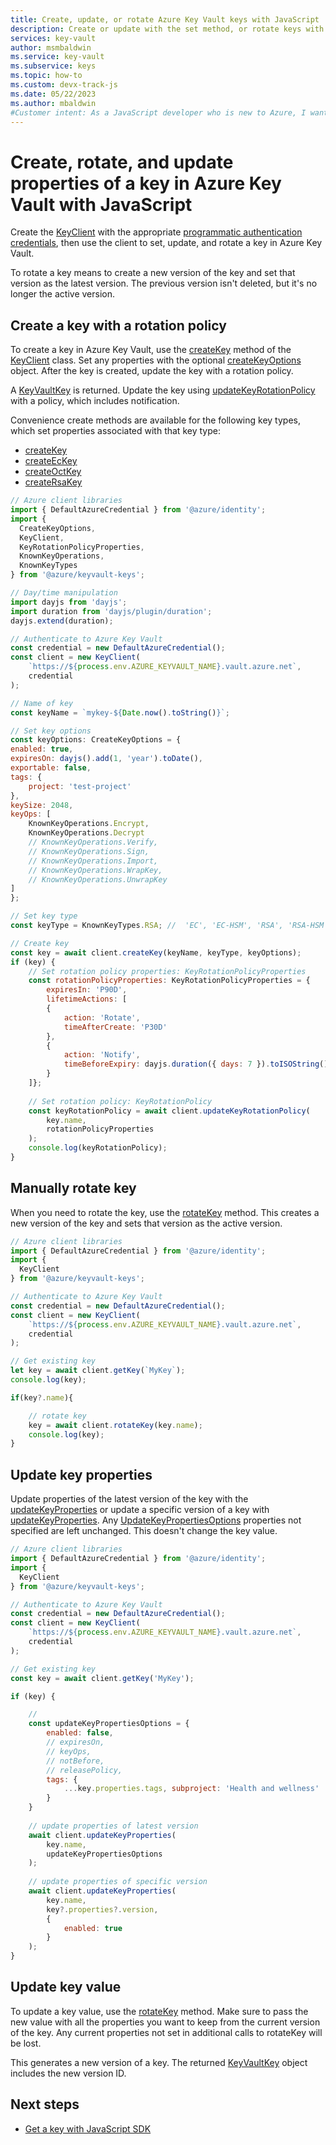 ```yaml
---
title: Create, update, or rotate Azure Key Vault keys with JavaScript
description: Create or update with the set method, or rotate keys with JavaScript. 
services: key-vault
author: msmbaldwin
ms.service: key-vault
ms.subservice: keys
ms.topic: how-to
ms.custom: devx-track-js
ms.date: 05/22/2023
ms.author: mbaldwin
#Customer intent: As a JavaScript developer who is new to Azure, I want to create, update, or rotate a key to the Key Vault with the SDK.
---
```


# Create, rotate, and update properties of a key in Azure Key Vault with JavaScript

Create the [KeyClient](/javascript/api/@azure/keyvault-keys/keyclient) with the appropriate [programmatic authentication credentials](javascript-developer-guide-get-started.md#authorize-access-and-connect-to-key-vault), then use the client to set, update, and rotate a key in Azure Key Vault.

To rotate a key means to create a new version of the key and set that version as the latest version. The previous version isn't deleted, but it's no longer the active version.

## Create a key with a rotation policy

To create a key in Azure Key Vault, use the [createKey](/javascript/api/@azure/keyvault-keys/keyclient#@azure-keyvault-keys-keyclient-createkey) method of the [KeyClient](/javascript/api/@azure/keyvault-keys/keyclient) class. Set any properties with the optional [createKeyOptions](/javascript/api/%40azure/keyvault-keys/createkeyoptions) object. After the key is created, update the key with a rotation policy. 

A [KeyVaultKey](/javascript/api/@azure/keyvault-keys/keyvaultkey) is returned. Update the key using [updateKeyRotationPolicy](/javascript/api/@azure/keyvault-keys/keyclient) with a policy, which includes notification.

Convenience create methods are available for the following key types, which set properties associated with that key type:

* [createKey](/javascript/api/@azure/keyvault-keys/keyclient#@azure-keyvault-keys-keyclient-createkey)
* [createEcKey](/javascript/api/@azure/keyvault-keys/keyclient#createeckey)
* [createOctKey](/javascript/api/@azure/keyvault-keys/keyclient#createoctkey)
* [createRsaKey](/javascript/api/@azure/keyvault-keys/keyclient#creatersakey)


```javascript
// Azure client libraries
import { DefaultAzureCredential } from '@azure/identity';
import {
  CreateKeyOptions,
  KeyClient,
  KeyRotationPolicyProperties,
  KnownKeyOperations,
  KnownKeyTypes
} from '@azure/keyvault-keys';

// Day/time manipulation
import dayjs from 'dayjs';
import duration from 'dayjs/plugin/duration';
dayjs.extend(duration);

// Authenticate to Azure Key Vault
const credential = new DefaultAzureCredential();
const client = new KeyClient(
    `https://${process.env.AZURE_KEYVAULT_NAME}.vault.azure.net`,
    credential
);

// Name of key
const keyName = `mykey-${Date.now().toString()}`;

// Set key options
const keyOptions: CreateKeyOptions = {
enabled: true,
expiresOn: dayjs().add(1, 'year').toDate(),
exportable: false,
tags: {
    project: 'test-project'
},
keySize: 2048,
keyOps: [
    KnownKeyOperations.Encrypt,
    KnownKeyOperations.Decrypt
    // KnownKeyOperations.Verify,
    // KnownKeyOperations.Sign,
    // KnownKeyOperations.Import,
    // KnownKeyOperations.WrapKey,
    // KnownKeyOperations.UnwrapKey
]
};

// Set key type
const keyType = KnownKeyTypes.RSA; //  'EC', 'EC-HSM', 'RSA', 'RSA-HSM', 'oct', 'oct-HSM'

// Create key
const key = await client.createKey(keyName, keyType, keyOptions);
if (key) {
    // Set rotation policy properties: KeyRotationPolicyProperties
    const rotationPolicyProperties: KeyRotationPolicyProperties = {
        expiresIn: 'P90D',
        lifetimeActions: [
        {
            action: 'Rotate',
            timeAfterCreate: 'P30D'
        },
        {
            action: 'Notify',
            timeBeforeExpiry: dayjs.duration({ days: 7 }).toISOString()
        }
    ]};
    
    // Set rotation policy: KeyRotationPolicy
    const keyRotationPolicy = await client.updateKeyRotationPolicy(
        key.name,
        rotationPolicyProperties
    );
    console.log(keyRotationPolicy);
}
```

## Manually rotate key

When you need to rotate the key, use the [rotateKey](/javascript/api/@azure/keyvault-keys/keyclient#@azure-keyvault-keys-keyclient-rotatekey) method. This creates a new version of the key and sets that version as the active version. 

```javascript
// Azure client libraries
import { DefaultAzureCredential } from '@azure/identity';
import {
  KeyClient
} from '@azure/keyvault-keys';

// Authenticate to Azure Key Vault
const credential = new DefaultAzureCredential();
const client = new KeyClient(
    `https://${process.env.AZURE_KEYVAULT_NAME}.vault.azure.net`,
    credential
);

// Get existing key
let key = await client.getKey(`MyKey`);
console.log(key);

if(key?.name){

    // rotate key
    key = await client.rotateKey(key.name);
    console.log(key);
}
```

## Update key properties

Update properties of the latest version of the key with the [updateKeyProperties](/javascript/api/@azure/keyvault-keys/keyclient#@azure-keyvault-keys-keyclient-updatekeyproperties-1) or update a specific version of a key with [updateKeyProperties](/javascript/api/@azure/keyvault-keys/keyclient#@azure-keyvault-keys-keyclient-updatekeyproperties). Any [UpdateKeyPropertiesOptions](/javascript/api/@azure/keyvault-keys/updatekeypropertiesoptions) properties not specified are left unchanged. This doesn't change the key value.

```javascript
// Azure client libraries
import { DefaultAzureCredential } from '@azure/identity';
import {
  KeyClient
} from '@azure/keyvault-keys';

// Authenticate to Azure Key Vault
const credential = new DefaultAzureCredential();
const client = new KeyClient(
    `https://${process.env.AZURE_KEYVAULT_NAME}.vault.azure.net`,
    credential
);

// Get existing key
const key = await client.getKey('MyKey');

if (key) {

    // 
    const updateKeyPropertiesOptions = {
        enabled: false,
        // expiresOn,
        // keyOps,
        // notBefore, 
        // releasePolicy, 
        tags: { 
            ...key.properties.tags, subproject: 'Health and wellness' 
        }
    }
    
    // update properties of latest version
    await client.updateKeyProperties(
        key.name,
        updateKeyPropertiesOptions
    );
    
    // update properties of specific version
    await client.updateKeyProperties(
        key.name,
        key?.properties?.version,
        {
            enabled: true
        }
    );
}
```

## Update key value

To update a key value, use the [rotateKey](#manually-rotate-key) method. Make sure to pass the new value with all the properties you want to keep from the current version of the key. Any current properties not set in additional calls to rotateKey will be lost.

This generates a new version of a key. The returned [KeyVaultKey](/javascript/api/@azure/keyvault-keys/keyvaultkey) object includes the new version ID.

## Next steps

* [Get a key with JavaScript SDK](javascript-developer-guide-get-key.md)